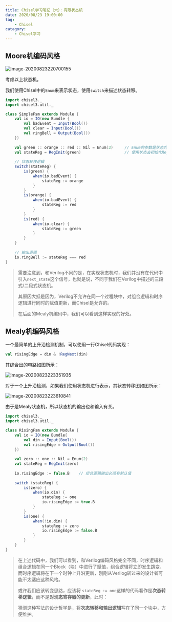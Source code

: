 ```yaml
---
title: Chisel学习笔记（六）：有限状态机
date: 2020/08/23 19:00:00
tag:
	- Chisel
catagory:
	- Chisel学习
---
```


## Moore机编码风格

![image-20200823220700155](https://cdn.jsdelivr.net/gh/Bohan-Hu/img/images/image-20200823220700155.png)

考虑以上状态机。

我们使用Chisel中的`Enum`来表示状态，使用`switch`来描述状态转移。

```scala
import chisel3._
import chisel3.util._

class SimpleFsm extends Module {
	val io = IO(new Bundle {
		val badEvent = Input(Bool())
		val clear = Input(Bool())
		val ringBell = Output(Bool())
	})
	
	val green :: orange :: red :: Nil = Enum(3)		// Enum的参数是状态的数量
	val stateReg = RegInit(green)					// 使用状态去初始化Reg
	
	// 状态转移逻辑
	switch(stateReg) {
		is(green) {
			when(io.badEvent) {
				stateReg := orange
			}
		}
		is(orange) {
			when(io.badEvent) {
				stateReg := red
			}
		}
		is(red) {
			when(io.clear) {
				stateReg := green
			}
		}
	}
	
	// 输出逻辑
	io.ringBell := stateReg === red
}
```

> 需要注意到，和Verilog不同的是，在实现状态机时，我们并没有在代码中引入`next_state`这个信号，也就是说，不同于我们在Verilog中描述的三段式/二段式状态机。
>
> 其原因大抵是因为，Verilog不允许在同一个过程块中，对组合逻辑和时序逻辑进行同时的赋值更新，而Chisel是允许的。
>
> 在后面的Mealy机编码中，我们可以看到这样实现的好处。

## Mealy机编码风格

一个最简单的上升沿检测机制，可以使用一行Chisel代码实现：

```scala
val risingEdge = din & !RegNext(din)
```

其综合出的电路如图所示：

![image-20200823223351935](https://cdn.jsdelivr.net/gh/Bohan-Hu/img/images/image-20200823223351935.png)

对于一个上升沿检测，如果我们使用状态机进行表示，其状态转移图如图所示：

![image-20200823223610841](https://cdn.jsdelivr.net/gh/Bohan-Hu/img/images/image-20200823223610841.png)

由于是Mealy状态机，所以状态机的输出也和输入有关。

```scala
import chisel3._
import chisel3.util._

class RisingFsm extends Module {
	val io = IO(new Bundle{
		val din = Input(Bool())
		val risingEdge = Output(Bool())
	})
	
	val zero :: one :: Nil = Enum(2)
	val stateReg = RegInit(zero)
	
	io.risingEdge := false.B	// 组合逻辑输出必须有默认值
	
	switch (stateReg) {
		is(zero) {
			when(io.din) {	
				stateReg := one
				io.risingEdge := true.B
			}
		}
		is(one) {
			when(!io.din) {
				stateReg := zero
				io.risingEdge := false.B
			}
		}
	}
}
```

> 在上述代码中，我们可以看到，和Verilog编码风格完全不同，时序逻辑和组合逻辑在同一个Block（块）中进行了赋值，组合逻辑将立即发生跳变，而时序逻辑将在下一个时钟上升沿更新，刚刚从Verilog转过来的设计者可能不太适应这种风格。
>
> 或许我们应该转变思路，应该将 `stateReg := one`这样的代码看作是**次态转移逻辑**，而不是**对现态寄存器的更新**，此时：
>
> 猜测这种写法的设计哲学是，将**次态转移和输出逻辑**写在了同一个块中，方便维护。

